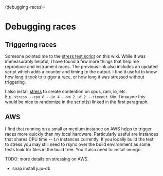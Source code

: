 (debugging-races)=
<!-- TODO(gfouillet): do not merge into 4.0, or delete whenever merged (reason: related to mongodb) -->
# Debugging races
## Triggering races

Someone pointed me to the [stress test script](https://github.com/juju/juju/wiki/Stress-Test) on this wiki. While it was
immeasurably helpful, I have found a few more things that help me reproduce and instrument races. The previous link also
includes an updated script which adds a counter and timing to the output. I find it useful to know how long it took to
trigger a race, or how long it was stressed without triggering.

I also install [stress](http://linux.die.net/man/1/stress) to create contention on cpus, ram, io, etc.     
E.g. ```stress --cpu 8 --io 4 --vm 2 -d 2 --timeout 60m```. I imagine this would be nice to randomize in the script(s)
linked in the first paragraph.

## AWS

I find that running on a small or medium instance on AWS helps to trigger races more quickly than my local hardware.
Particularly useful are instances that shares CPU time -- t._n_ instances currently. If you locally build the test to
stress you may still need to rsync over the build environment as some tests look for files in the build tree. You'll
also need to install mongo.

TODO: more details on stressing on AWS.

* snap install juju-db



